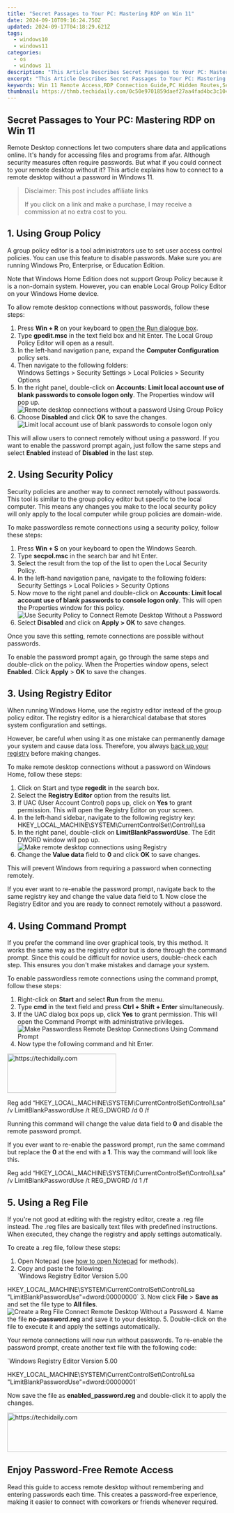 ```yaml
---
title: "Secret Passages to Your PC: Mastering RDP on Win 11"
date: 2024-09-10T09:16:24.750Z
updated: 2024-09-17T04:18:29.621Z
tags:
  - windows10
  - windows11
categories:
  - os
  - windows 11
description: "This Article Describes Secret Passages to Your PC: Mastering RDP on Win 11"
excerpt: "This Article Describes Secret Passages to Your PC: Mastering RDP on Win 11"
keywords: Win 11 Remote Access,RDP Connection Guide,PC Hidden Routes,Secure RDP Win11,Mastering Windows Login,Advanced RDP Usage,Unlock Win PCs Easily
thumbnail: https://thmb.techidaily.com/0c50e9701859daef27aa4fad4bc3c104584c3b31a6d296c6daba235eb751bb08.jpg
---
```


## Secret Passages to Your PC: Mastering RDP on Win 11

 Remote Desktop connections let two computers share data and applications online. It's handy for accessing files and programs from afar. Although security measures often require passwords. But what if you could connect to your remote desktop without it? This article explains how to connect to a remote desktop without a password in Windows 11\.

>  Disclaimer: This post includes affiliate links
>
>  If you click on a link and make a purchase, I may receive a commission at no extra cost to you.
>

## 1\. Using Group Policy

 A group policy editor is a tool administrators use to set user access control policies. You can use this feature to disable passwords. Make sure you are running Windows Pro, Enterprise, or Education Edition.

 Note that Windows Home Edition does not support Group Policy because it is a non-domain system. However, you can enable Local Group Policy Editor on your Windows Home device.

 To allow remote desktop connections without passwords, follow these steps:

1. Press **Win + R** on your keyboard to [open the Run dialogue box](https://www.makeuseof.com/windows-open-run-command-dialog-box/).
2. Type **gpedit.msc** in the text field box and hit Enter. The Local Group Policy Editor will open as a result.
3. In the left-hand navigation pane, expand the **Computer Configuration** policy sets.
4. Then navigate to the following folders:  
Windows Settings > Security Settings > Local Policies > Security Options
5. In the right panel, double-click on **Accounts: Limit local account use of blank passwords to console logon only**. The Properties window will pop up.  
![Remote desktop connections without a password Using Group Policy](https://static1.makeuseofimages.com/wordpress/wp-content/uploads/2023/07/remote-desktop-connections-without-a-password-using-group-policy.jpg)
6. Choose **Disabled** and click **OK** to save the changes.  
![Limit local account use of blank passwords to console logon only](https://static1.makeuseofimages.com/wordpress/wp-content/uploads/2023/07/limit-local-account-use-of-blank-passwords-to-console-logon-only.jpg)

 This will allow users to connect remotely without using a password. If you want to enable the password prompt again, just follow the same steps and select **Enabled** instead of **Disabled** in the last step.

## 2\. Using Security Policy

 Security policies are another way to connect remotely without passwords. This tool is similar to the group policy editor but specific to the local computer. This means any changes you make to the local security policy will only apply to the local computer while group policies are domain-wide.

 To make passwordless remote connections using a security policy, follow these steps:

1. Press **Win + S** on your keyboard to open the Windows Search.
2. Type **secpol.msc** in the search bar and hit Enter.
3. Select the result from the top of the list to open the Local Security Policy.
4. In the left-hand navigation pane, navigate to the following folders:  
Security Settings > Local Policies > Security Options
5. Now move to the right panel and double-click on **Accounts: Limit local account use of blank passwords to console logon only**. This will open the Properties window for this policy.  
![Use Security Policy to Connect Remote Desktop Without a Password](https://static1.makeuseofimages.com/wordpress/wp-content/uploads/2023/07/use-security-policy-to-connect-remote-desktop-without-a-password.jpg)
6. Select **Disabled** and click on **Apply > OK** to save changes.

 Once you save this setting, remote connections are possible without passwords.

 To enable the password prompt again, go through the same steps and double-click on the policy. When the Properties window opens, select **Enabled**. Click **Apply** \> **OK** to save the changes.

## 3\. Using Registry Editor

 When running Windows Home, use the registry editor instead of the group policy editor. The registry editor is a hierarchical database that stores system configuration and settings.

 However, be careful when using it as one mistake can permanently damage your system and cause data loss. Therefore, you always [back up your registry](https://www.makeuseof.com/tag/backup-restore-windows-registry/) before making changes.

 To make remote desktop connections without a password on Windows Home, follow these steps:

1. Click on Start and type **regedit** in the search box.
2. Select the **Registry Editor** option from the results list.
3. If UAC (User Account Control) pops up, click on **Yes** to grant permission. This will open the Registry Editor on your screen.
4. In the left-hand sidebar, navigate to the following registry key:  
HKEY_LOCAL_MACHINE\SYSTEM\CurrentControlSet\Control\Lsa
5. In the right panel, double-click on **LimitBlankPasswordUse**. The Edit DWORD window will pop up.  
![Make remote desktop connections using Registry](https://static1.makeuseofimages.com/wordpress/wp-content/uploads/2023/07/make-remote-desktop-connections-using-registry.jpg)
6. Change the **Value data** field to **0** and click **OK** to save changes.

 This will prevent Windows from requiring a password when connecting remotely.

 If you ever want to re-enable the password prompt, navigate back to the same registry key and change the value data field to **1**. Now close the Registry Editor and you are ready to connect remotely without a password.

## 4\. Using Command Prompt

 If you prefer the command line over graphical tools, try this method. It works the same way as the registry editor but is done through the command prompt. Since this could be difficult for novice users, double-check each step. This ensures you don't make mistakes and damage your system.

 To enable passwordless remote connections using the command prompt, follow these steps:

1. Right-click on **Start** and select **Run** from the menu.
2. Type **cmd** in the text field and press **Ctrl + Shift + Enter** simultaneously.
3. If the UAC dialog box pops up, click **Yes** to grant permission. This will open the Command Prompt with administrative privileges.  
![Make Passwordless Remote Desktop Connections Using Command Prompt](https://static1.makeuseofimages.com/wordpress/wp-content/uploads/2023/07/make-passwordless-remote-desktop-connections-using-command-prompt.jpg)
4. Now type the following command and hit Enter.  

<!-- affiliate ads begin -->
<a href="https://aligracehair.sjv.io/c/5597632/2135398/19272" target="_top" id="2135398">
  <img src="//a.impactradius-go.com/display-ad/19272-2135398" border="0" alt="https://techidaily.com" width="250" height="90"/>
</a>
<img height="0" width="0" src="https://aligracehair.sjv.io/i/5597632/2135398/19272" style="position:absolute;visibility:hidden;" border="0" />
<!-- affiliate ads end -->

Reg add “HKEY_LOCAL_MACHINE\SYSTEM\CurrentControlSet\Control\Lsa” /v LimitBlankPasswordUse /t REG_DWORD /d 0 /f

 Running this command will change the value data field to **0** and disable the remote password prompt.

 If you ever want to re-enable the password prompt, run the same command but replace the **0** at the end with a **1**. This way the command will look like this.

Reg add “HKEY_LOCAL_MACHINE\SYSTEM\CurrentControlSet\Control\Lsa” /v LimitBlankPasswordUse /t REG_DWORD /d 1 /f

## 5\. Using a Reg File

 If you're not good at editing with the registry editor, create a .reg file instead. The .reg files are basically text files with predefined instructions. When executed, they change the registry and apply settings automatically.

 To create a .reg file, follow these steps:

1. Open Notepad (see [how to open Notepad](https://www.makeuseof.com/windows-11-open-notepad/) for methods).
2. Copy and paste the following:  
`Windows Registry Editor Version 5.00  

HKEY_LOCAL_MACHINE\SYSTEM\CurrentControlSet\Control\Lsa  
"LimitBlankPasswordUse"=dword:00000000`
3. Now click **File** \> **Save as** and set the file type to **All files**.  
![Create a Reg File Connect Remote Desktop Without a Password](https://static1.makeuseofimages.com/wordpress/wp-content/uploads/2023/07/create-a-reg-file-connect-remote-desktop-without-a-password.jpg)
4. Name the file **no-password.reg** and save it to your desktop.
5. Double-click on the file to execute it and apply the settings automatically.

 Your remote connections will now run without passwords. To re-enable the password prompt, create another text file with the following code:

`Windows Registry Editor Version 5.00  
  
HKEY_LOCAL_MACHINE\SYSTEM\CurrentControlSet\Control\Lsa  
"LimitBlankPasswordUse"=dword:00000001`

 Now save the file as **enabled\_password.reg** and double-click it to apply the changes.

<!-- affiliate ads begin -->
<a href="https://appsumo.8odi.net/c/5597632/2137378/7443" target="_top" id="2137378">
  <img src="//a.impactradius-go.com/display-ad/7443-2137378" border="0" alt="https://techidaily.com" width="600" height="90"/>
</a>
<img height="0" width="0" src="https://appsumo.8odi.net/i/5597632/2137378/7443" style="position:absolute;visibility:hidden;" border="0" />
<!-- affiliate ads end -->

## Enjoy Password-Free Remote Access

 Read this guide to access remote desktop without remembering and entering passwords each time. This creates a password-free experience, making it easier to connect with coworkers or friends whenever required.



<ins class="adsbygoogle"
      style="display:block"
      data-ad-client="ca-pub-7571918770474297"
      data-ad-slot="8358498916"
      data-ad-format="auto"
      data-full-width-responsive="true"></ins>
    